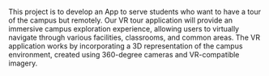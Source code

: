 This project is to develop an App to serve students who want to have a tour of the campus but remotely. Our VR tour application will provide an immersive campus exploration experience, allowing users to virtually navigate through various facilities, classrooms, and common areas. The VR application works by incorporating a 3D representation of the campus environment, created using 360-degree cameras and VR-compatible imagery.
